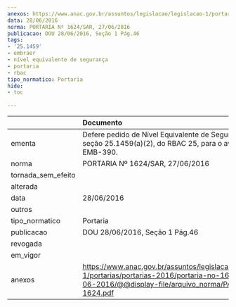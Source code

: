 ```yaml
---
anexos: https://www.anac.gov.br/assuntos/legislacao/legislacao-1/portarias/portarias-2016/portaria-no-1624-sar-27-06-2016/@@display-file/arquivo_norma/PA2016-1624.pdf
data: 28/06/2016
norma: PORTARIA Nº 1624/SAR, 27/06/2016
publicacao: DOU 28/06/2016, Seção 1 Pág.46
tags:
- '25.1459'
- embraer
- nível equivalente de segurança
- portaria
- rbac
tipo_normatico: Portaria
hide: 
- toc 
 
---
```


|                    | Documento                                                                                                                                                      |
|:-------------------|:---------------------------------------------------------------------------------------------------------------------------------------------------------------|
| ementa             | Defere pedido de Nível Equivalente de Segurança para a seção 25.1459(a)(2), do RBAC 25, para o avião Embraer EMB-390.                                          |
| norma              | PORTARIA Nº 1624/SAR, 27/06/2016                                                                                                                               |
| tornada_sem_efeito |                                                                                                                                                                |
| alterada           |                                                                                                                                                                |
| data               | 28/06/2016                                                                                                                                                     |
| outros             |                                                                                                                                                                |
| tipo_normatico     | Portaria                                                                                                                                                       |
| publicacao         | DOU 28/06/2016, Seção 1 Pág.46                                                                                                                                 |
| revogada           |                                                                                                                                                                |
| em_vigor           |                                                                                                                                                                |
| anexos             | https://www.anac.gov.br/assuntos/legislacao/legislacao-1/portarias/portarias-2016/portaria-no-1624-sar-27-06-2016/@@display-file/arquivo_norma/PA2016-1624.pdf |